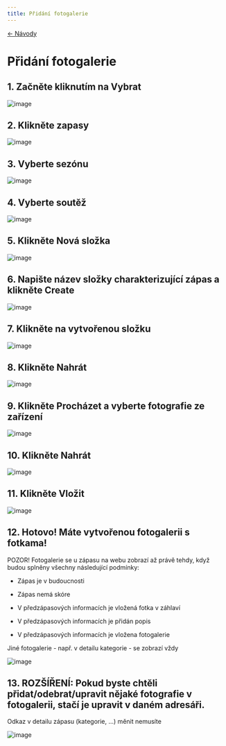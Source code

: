 ```yaml
---
title: Přidání fotogalerie
---
```


[<- Návody](../)

# Přidání fotogalerie

## 1. Začněte kliknutím na Vybrat

![image](https://user-images.githubusercontent.com/72446087/227794409-8983dd87-803b-49f7-94f1-7df4a937451e.png)

## 2. Klikněte zapasy

![image](https://user-images.githubusercontent.com/72446087/227794416-39a28260-25e6-47a6-9e8c-a1cc0671c982.png)

## 3. Vyberte sezónu

![image](https://user-images.githubusercontent.com/72446087/227794418-cbf6ade3-1fab-4979-b478-46c46e5f8eed.png)

## 4. Vyberte soutěž

![image](https://user-images.githubusercontent.com/72446087/227794422-2a205d0c-4b73-4c10-801a-e7cb18773d8d.png)

## 5. Klikněte Nová složka

![image](https://user-images.githubusercontent.com/72446087/227794427-35410885-ab5e-491d-89a3-12c699f2217e.png)

## 6. Napište název složky charakterizující zápas a klikněte Create

![image](https://user-images.githubusercontent.com/72446087/227794458-d8da981b-7394-4e04-a194-8781a137843f.png)

## 7. Klikněte na vytvořenou složku

![image](https://user-images.githubusercontent.com/72446087/227794466-750e27a1-dbf5-4ad9-8246-4462fd3afbca.png)

## 8. Klikněte Nahrát

![image](https://user-images.githubusercontent.com/72446087/227794476-624dc97e-27ef-4483-a14b-b411e62f0df9.png)

## 9. Klikněte Procházet a vyberte fotografie ze zařízení

![image](https://user-images.githubusercontent.com/72446087/227794480-e8cd6866-3bf0-4aa2-87bf-b8617c5e1482.png)

## 10. Klikněte Nahrát

![image](https://user-images.githubusercontent.com/72446087/227794488-8324a201-04f5-497a-8f8c-4ff4425f3d25.png)

## 11. Klikněte Vložit

![image](https://user-images.githubusercontent.com/72446087/227794500-d5a0bc1e-d808-4cb4-99e5-f8235c22f687.png)

## 12. Hotovo! Máte vytvořenou fotogalerii s fotkama!
POZOR! Fotogalerie se u zápasu na webu zobrazí až právě tehdy, když budou splněny všechny následující podmínky:

*   Zápas je v budoucnosti
    
*   Zápas nemá skóre
    
*   V předzápasových informacích je vložená fotka v záhlaví
    
*   V předzápasových informacích je přidán popis
    
*   V předzápasových informacích je vložena fotogalerie
    

Jiné fotogalerie - např. v detailu kategorie - se zobrazí vždy

![image](https://user-images.githubusercontent.com/72446087/227794504-3154a05e-ba47-470c-a4f8-b2d56567b629.png)

## 13. ROZŠÍŘENÍ: Pokud byste chtěli přidat/odebrat/upravit nějaké fotografie v fotogalerii, stačí je upravit v daném adresáři.
Odkaz v detailu zápasu (kategorie, ...) měnit nemusíte

![image](https://user-images.githubusercontent.com/72446087/227794512-0750e3c4-8b5b-4616-859a-fff1efd0a9c9.png)
